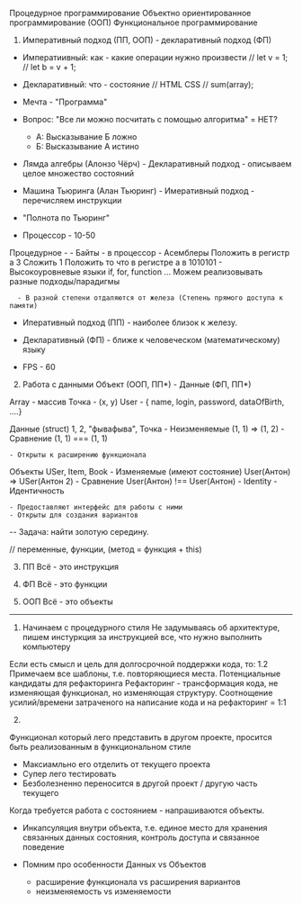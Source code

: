 Процедурное программирование
Объектно ориентированное программирование (ООП)
Функциональное программирование

1. Императивный подход (ПП, ООП) - декларативный подход (ФП)
  - Императиивный: как - какие операции нужно произвести 
    // let v = 1;
    // let b = v + 1;
  - Декларативный: что - состояние 
    // HTML CSS
    // sum(array);

  - Мечта - "Программа"
  - Вопрос: "Все ли можно посчитать с помощью алгоритма" = НЕТ? 
    - А: Высказывание Б ложно
    - Б: Высказывание А истино
  - Лямда алгебры (Алонзо Чёрч) -
    Декларативный подход - описываем целое множество состояний

  - Машина Тьюринга (Алан Тьюринг) -
    Имеративный подход - перечисляем инструкции

  - "Полнота по Тьюринг" 

  - Процессор - 10-50

  Процедурное - 
    - Байты - в процессор
    - Асемблеры
      Положить в регистр а 3
      Сложить 1 
      Положить то что в регистре а в 1010101
    - Высокоуровневые языки
      if, for, function ...
      Можем реализовывать разные подходы/парадигмы

      - В разной степени отдаляются от железа (Степень прямого доступа к памяти)

  - Иперативный подход (ПП) - наиболее близок к железу.
  - Декларативный (ФП) - ближе к человеческом (математическому) языку

  - FPS - 60

2. Работа с данными 
  Объект (ООП, ПП*) - Данные (ФП, ПП*)

  Array - массив 
  Точка - (x, y)
  User - { name, login, password, dataOfBirth, ....}

  Данные (struct) 
    1, 2, "фывафыва", Точка
    - Неизменяемые (1, 1) => (1, 2)
    - Сравнение (1, 1) === (1, 1)

    - Открыты к расширению функционала 

  Объекты
    USer, Item, Book
    - Изменяемые (имеют состояние) User(Антон) => USer(Антон 2)
    - Сравнение User(Антон) !== User(Антон)
    - Identity - Идентичность

    - Предоставляют интерфейс для работы с ними 
    - Открыты для создания вариантов 


-- Задача: найти золотую середину.


// переменные, функции, (метод = функция + this)

3. ПП
  Всё - это инструкция


4. ФП
  Всё - это функции


5. ООП
  Всё - это объекты 

--------------

1. Начинаем с процедурного стиля 
  Не задумываясь об архитектуре, пишем инстуркция за инструкцией все, что нужно выполнить компьютеру


Если есть смысл и цель для долгосрочной поддержки кода, то:
1.2 Примечаем все шаблоны, т.е. повторяющиеся места. Потенциальные кандидаты для рефакторинга 
    Рефакторинг - трансформация кода, не изменяющая функционал, но изменяющая структуру.
    Соотнощение усилий/времени затраченого на написание кода и на рефакторинг = 1:1

2. 
  Функционал который лего представить в другом проекте, просится быть реализованным в функциональном стиле
  - Максиамльно его отделить от текущего проекта
  - Супер лего тестировать
  - Безболезненно переносится в другой проект / другую часть текущего 

  Когда требуется работа с состоянием - напрашиваются объекты.
  - Инкапсуляция внутри объекта, т.е. 
    единое место для хранения связанных данных состояния,
    контроль доступа
    и связанное поведение

  - Помним про особенности Данных vs Объектов
    - расширение функционала vs расширения вариантов
    - неизменяемость vs изменяемости 

